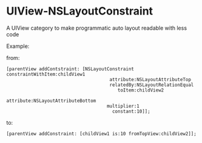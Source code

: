 UIView-NSLayoutConstraint
=========================

A UIView category to make programmatic auto layout readable with less code

Example:

from:

```
[parentView addContstraint: [NSLayoutConstraint constraintWithItem:childView1
                                      attribute:NSLayoutAttributeTop
                                      relatedBy:NSLayoutRelationEqual
                                         toItem:childView2
                                      attribute:NSLayoutAttributeBottom
                                     multiplier:1
                                       constant:10]];
```

to:

```
[parentView addConstraint: [childView1 is:10 fromTopView:childView2]];
```
